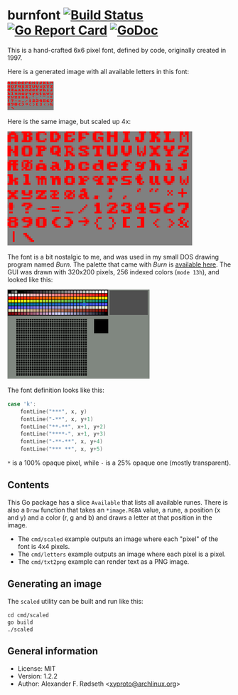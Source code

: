 # burnfont [![Build Status](https://travis-ci.com/xyproto/burnfont.svg?branch=master)](https://travis-ci.com/xyproto/burnfont) [![Go Report Card](https://goreportcard.com/badge/github.com/xyproto/burnfont)](https://goreportcard.com/report/github.com/xyproto/burnfont) [![GoDoc](https://godoc.org/github.com/xyproto/burnfont?status.svg)](https://godoc.org/github.com/xyproto/burnfont)

This is a hand-crafted 6x6 pixel font, defined by code, originally created in 1997.

Here is a generated image with all available letters in this font:

![letters](img/letters.png)

Here is the same image, but scaled up 4x:

![scaled](img/scaled.png)

The font is a bit nostalgic to me, and was used in my small DOS drawing program named *Burn*. The palette that came with *Burn* is [available here](https://github.com/xyproto/burnpalette). The GUI was drawn with 320x200 pixels, 256 indexed colors (`mode 13h`), and looked like this:

![burn screenshot](img/burn.png)


The font definition looks like this:

```go
case 'k':
	fontLine("***", x, y)
	fontLine("-**", x, y+1)
	fontLine("**-**", x+1, y+2)
	fontLine("****-", x+1, y+3)
	fontLine("-**-**", x, y+4)
	fontLine("*** **", x, y+5)
```

`*` is a 100% opaque pixel, while `-` is a 25% opaque one (mostly transparent).

## Contents

This Go package has a slice `Available` that lists all available runes. There is also a `Draw` function that takes an `*image.RGBA` value, a rune, a position (x and y) and a color (r, g and b) and draws a letter at that position in the image.

* The `cmd/scaled` example outputs an image where each "pixel" of the font is 4x4 pixels.
* The `cmd/letters` example outputs an image where each pixel is a pixel.
* The `cmd/txt2png` example can render text as a PNG image.

## Generating an image

The `scaled` utility can be built and run like this:

    cd cmd/scaled
    go build
    ./scaled

## General information

* License: MIT
* Version: 1.2.2
* Author: Alexander F. Rødseth &lt;xyproto@archlinux.org&gt;
